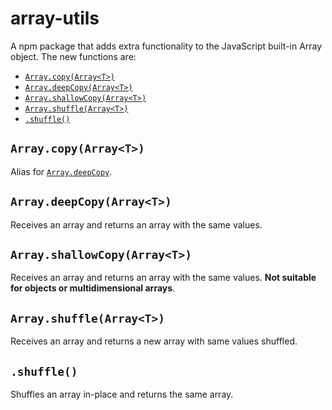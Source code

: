 # array-utils

A npm package that adds extra functionality to the JavaScript built-in Array object. The new functions are:

- [`Array.copy(Array<T>)`](#arraydeepcopyarrayt)
- [`Array.deepCopy(Array<T>)`](#arraydeepcopyarrayt)
- [`Array.shallowCopy(Array<T>)`](#arraydeepcopyarrayt)
- [`Array.shuffle(Array<T>)`](#arrayshufflearrayt)
- [`.shuffle()`](#shuffle)

## `Array.copy(Array<T>)`

Alias for [`Array.deepCopy`](#arraydeepcopyarrayt).

## `Array.deepCopy(Array<T>)`

Receives an array and returns an array with the same values.

## `Array.shallowCopy(Array<T>)`

Receives an array and returns an array with the same values. **Not suitable for objects or multidimensional arrays**.

## `Array.shuffle(Array<T>)`

Receives an array and returns a new array with same values shuffled.

## `.shuffle()`

Shuffles an array in-place and returns the same array.

